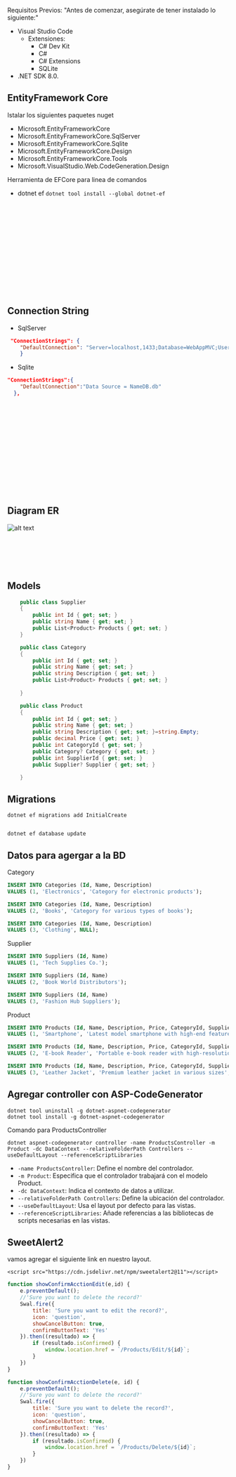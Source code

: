 
Requisitos Previos: "Antes de comenzar, asegúrate de tener instalado lo siguiente:"

- Visual Studio Code
  - Extensiones:
    - C# Dev Kit
    - C#
    - C# Extensions
    - SQLite
- .NET SDK 8.0.

## EntityFramework Core

Istalar los siguientes paquetes nuget

- Microsoft.EntityFrameworkCore
- Microsoft.EntityFrameworkCore.SqlServer
- Microsoft.EntityFrameworkCore.Sqlite
- Microsoft.EntityFrameworkCore.Design
- Microsoft.EntityFrameworkCore.Tools
- Microsoft.VisualStudio.Web.CodeGeneration.Design

Herramienta de EFCore para linea de comandos

- dotnet ef `dotnet tool install --global dotnet-ef`

<br/>
<br/>
<br/>
<br/>
<br/>
<br/>
<br/>
<br/>

<br/>
<br/>
<br/>
<br/>

## Connection String

- SqlServer

```json
 "ConnectionStrings": {
    "DefaultConnection": "Server=localhost,1433;Database=WebAppMVC;User=sa;Password=Password12$;TrustServerCertificate=true;MultipleActiveResultSets=true"
    }
```

- Sqlite

``` json
"ConnectionStrings":{
    "DefaultConnection":"Data Source = NameDB.db"
  },
```

<br/>
<br/>
<br/>
<br/>
<br/>
<br/>
<br/>
<br/>

<br/>
<br/>
<br/>
<br/>

## Diagram ER

![alt text](image-1.png)

<br/>
<br/>
<br/>
<br/>

## Models

``` C#
    public class Supplier
    {
        public int Id { get; set; }
        public string Name { get; set; }
        public List<Product> Products { get; set; }
    }
```

```C#
    public class Category
    {
        public int Id { get; set; }
        public string Name { get; set; }
        public string Description { get; set; }
        public List<Product> Products { get; set; }
    
    }
```

```C#
    public class Product
    {
        public int Id { get; set; }
        public string Name { get; set; }
        public string Description { get; set; }=string.Empty;
        public decimal Price { get; set; }
        public int CategoryId { get; set; }
        public Category? Category { get; set; }
        public int SupplierId { get; set; }
        public Supplier? Supplier { get; set; }

    }
```

## Migrations

    dotnet ef migrations add InitialCreate


    dotnet ef database update



## Datos para agergar a la BD

Category
```sql
INSERT INTO Categories (Id, Name, Description)
VALUES (1, 'Electronics', 'Category for electronic products');

INSERT INTO Categories (Id, Name, Description)
VALUES (2, 'Books', 'Category for various types of books');

INSERT INTO Categories (Id, Name, Description)
VALUES (3, 'Clothing', NULL);
```

Supplier
```sql
INSERT INTO Suppliers (Id, Name)
VALUES (1, 'Tech Supplies Co.');

INSERT INTO Suppliers (Id, Name)
VALUES (2, 'Book World Distributors');

INSERT INTO Suppliers (Id, Name)
VALUES (3, 'Fashion Hub Suppliers');

```
Product
```sql
INSERT INTO Products (Id, Name, Description, Price, CategoryId, SupplierId)
VALUES (1, 'Smartphone', 'Latest model smartphone with high-end features', 699.99, 1, 1);

INSERT INTO Products (Id, Name, Description, Price, CategoryId, SupplierId)
VALUES (2, 'E-book Reader', 'Portable e-book reader with high-resolution display', 129.99, 2, 2);

INSERT INTO Products (Id, Name, Description, Price, CategoryId, SupplierId)
VALUES (3, 'Leather Jacket', 'Premium leather jacket in various sizes', 199.99, 3, 3);

```

## Agregar controller con ASP-CodeGenerator

    dotnet tool uninstall -g dotnet-aspnet-codegenerator
    dotnet tool install -g dotnet-aspnet-codegenerator


Comando para ProductsController

    dotnet aspnet-codegenerator controller -name ProductsController -m Product -dc DataContext --relativeFolderPath Controllers --useDefaultLayout --referenceScriptLibraries

 - `-name ProductsController`: Define el nombre del controlador.
 - `-m Product`: Especifica que el controlador trabajará con el modelo Product.
 - `-dc DataContext`: Indica el contexto de datos a utilizar.
 - `--relativeFolderPath Controllers`: Define la ubicación del controlador.
 - `--useDefaultLayout`: Usa el layout por defecto para las vistas.
 - `--referenceScriptLibraries`: Añade referencias a las bibliotecas de scripts necesarias en las vistas.


## SweetAlert2
vamos agregar el siguiente link en nuestro layout.

    <script src="https://cdn.jsdelivr.net/npm/sweetalert2@11"></script>


```js
function showConfirmAcctionEdit(e,id) {
    e.preventDefault();
    //'Sure you want to delete the record?'
    Swal.fire({
        title: 'Sure you want to edit the record?',
        icon: 'question',
        showCancelButton: true,
        confirmButtonText: 'Yes'
    }).then((resultado) => {
        if (resultado.isConfirmed) {
            window.location.href = `/Products/Edit/${id}`;
        }
    })
}

function showConfirmAcctionDelete(e, id) {
    e.preventDefault();
    //'Sure you want to delete the record?'
    Swal.fire({
        title: 'Sure you want to delete the record?',
        icon: 'question',
        showCancelButton: true,
        confirmButtonText: 'Yes'
    }).then((resultado) => {
        if (resultado.isConfirmed) {
            window.location.href = `/Products/Delete/${id}`;
        }
    })
}



```












